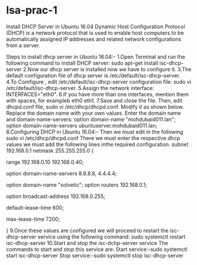 # lsa-prac-1
Install DHCP Server in Ubuntu 16.04
Dynamic Host Configuration Protocol (DHCP) is a network protocol that is used to enable host computers to be automatically assigned IP addresses and related network configurations from a server.

Steps to install dhcp server in Ubuntu 16.04:-
1.Open Terminal and run the following command to install DHCP server:
sudo apt-get install isc-dhcp-server
2.Now our dhcp server is installed now we have to configure it.
3.The default configuration file of dhcp server is /etc/default/isc-dhcp-server.
4.To Comfigure , edit /etc/default/isc-dhcp-server configuration file:
sudo vi /etc/default/isc-dhcp-server.
5.Assign the network interface:
INTERFACES="eth0".
6.If you have more than one interfaces, mention them with spaces, for exampleb eth0 eth1.
7.Save and close the file.
Then, edit dhcpd.conf file,
sudo vi /etc/dhcp/dhcpd.conf.
Modify it as shown below. Replace the domain name with your own values.
Enter the domain name and domain-name-servers:
option domain-name "mohdubaid011.lan";
option domain-name-servers ubuntuserver.mohdubaid011.lan;
8.Configuring DHCP in Ubuntu 16.04:-
Then we must edit in the following
sudo vi /etc/dhcp/dhcpd.conf
There we must enter the respective dhcp values we must add the following lines inthe required configuration.
subnet 192.168.0.1 netmask 255.255.255.0 {

range 192.168.0.10 192.168.0.40;

option domain-name-servers 8.8.8.8, 4.4.4.4;

option domain-name "solvetic";
option routers 192.168.0.1;

option broadcast-address 192.168.0.255;

default-lease-time 600;

max-lease-time 7200;

}
9.Once these values are configured we will proceed to restart the isc-dhcp-server service using the following command:
sudo systemctl restart isc-dhcp-server
10.Start and stop the isc-dchp-server service
The commands to start and stop this service are:
Start service:-sudo systemctl start isc-dhcp-server
Stop service:-sudo systemctl stop isc-dhcp-server
